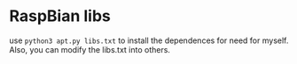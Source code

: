 # RaspBian libs

use `python3 apt.py libs.txt` to install the dependences for need for myself.  Also, you can modify the libs.txt into others.

